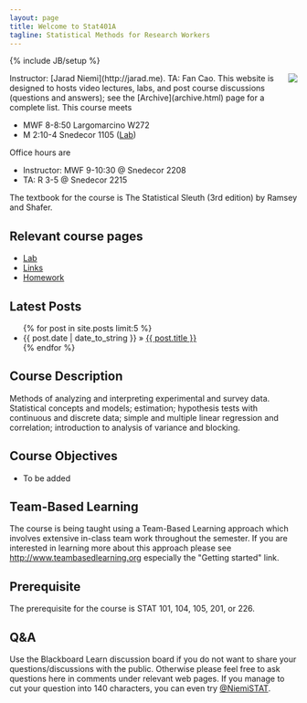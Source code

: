 ```yaml
---
layout: page
title: Welcome to Stat401A
tagline: Statistical Methods for Research Workers
---
```

{% include JB/setup %}

<img src="http://upload.wikimedia.org/wikipedia/commons/thumb/e/ed/Bayes_icon.svg/200px-Bayes_icon.svg.png" align="right" />
Instructor: [Jarad Niemi](http://jarad.me). TA: Fan Cao. This website is designed to hosts video lectures, labs, and post course discussions (questions and answers); see the [Archive](archive.html) page for a complete list. This course meets

- MWF 8-8:50 Largomarcino W272
- M 2:10-4 Snedecor 1105 ([Lab](lab))

Office hours are

- Instructor: MWF 9-10:30 @ Snedecor 2208
- TA: R 3-5 @ Snedecor 2215

The textbook for the course is The Statistical Sleuth (3rd edition) by Ramsey and Shafer.

## Relevant course pages

- [Lab](lab)
- [Links](links.html)
- [Homework](homework.html)


## Latest Posts

<ul class="posts">
  {% for post in site.posts limit:5 %}
    <li><span>{{ post.date | date_to_string }}</span> &raquo; <a href="{{ BASE_PATH }}{{ post.url }}">{{ post.title }}</a></li>
  {% endfor %}
</ul>

## Course Description

Methods of analyzing and interpreting experimental and survey data. Statistical concepts and models; estimation; hypothesis tests with continuous and discrete data; simple and multiple linear regression and correlation; introduction to analysis of variance and blocking.

## Course Objectives

- To be added

## Team-Based Learning

The course is being taught using a Team-Based Learning approach which involves extensive in-class team work throughout the semester. If you are interested in learning more about this approach please see <http://www.teambasedlearning.org> especially the "Getting started" link.

## Prerequisite

The prerequisite for the course is STAT 101, 104, 105, 201, or 226. 

## Q&A

Use the Blackboard Learn discussion board if you do not want to share your questions/discussions with the public. Otherwise please feel free to ask questions here in comments under relevant web pages. If you manage to cut your question into 140 characters, you can even try [@NiemiSTAT](http://twitter.com/NiemiSTAT).
